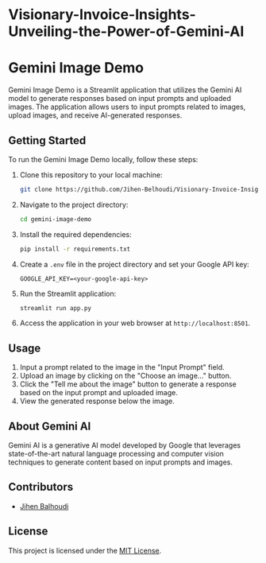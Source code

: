 # Visionary-Invoice-Insights-Unveiling-the-Power-of-Gemini-AI

# Gemini Image Demo

Gemini Image Demo is a Streamlit application that utilizes the Gemini AI model to generate responses based on input prompts and uploaded images. The application allows users to input prompts related to images, upload images, and receive AI-generated responses.

## Getting Started

To run the Gemini Image Demo locally, follow these steps:

1. Clone this repository to your local machine:

   ```bash
   git clone https://github.com/Jihen-Belhoudi/Visionary-Invoice-Insights-Unveiling-the-Power-of-Gemini-AI
   ```

2. Navigate to the project directory:

   ```bash
   cd gemini-image-demo
   ```

3. Install the required dependencies:

   ```bash
   pip install -r requirements.txt
   ```

4. Create a `.env` file in the project directory and set your Google API key:

   ```
   GOOGLE_API_KEY=<your-google-api-key>
   ```

5. Run the Streamlit application:

   ```bash
   streamlit run app.py
   ```

6. Access the application in your web browser at `http://localhost:8501`.

## Usage

1. Input a prompt related to the image in the "Input Prompt" field.
2. Upload an image by clicking on the "Choose an image..." button.
3. Click the "Tell me about the image" button to generate a response based on the input prompt and uploaded image.
4. View the generated response below the image.

## About Gemini AI

Gemini AI is a generative AI model developed by Google that leverages state-of-the-art natural language processing and computer vision techniques to generate content based on input prompts and images.

## Contributors

- [Jihen Balhoudi](https://github.com/Jihen-Belhoudi)

## License

This project is licensed under the [MIT License](LICENSE).
